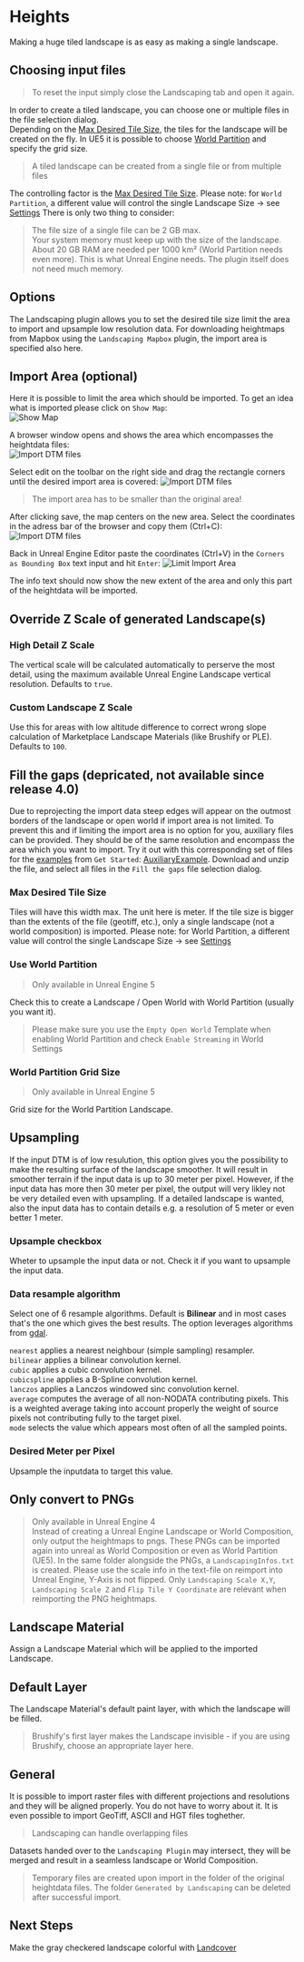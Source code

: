# Heights

Making a huge tiled landscape is as easy as making a single landscape.

## Choosing input files

> To reset the input simply close the Landscaping tab and open it again.  

In order to create a tiled landscape, you can choose one or multiple files in the file selection dialog.  
Depending on the [Max Desired Tile Size](#max-desired-tile-size), the tiles for the landscape will be created on the fly. In UE5 it is possible to choose [World Partition](#world-partition) and specify the grid size.  
> A tiled landscape can be created from a single file or from multiple files

The controlling factor is the [Max Desired Tile Size](#max-desired-tile-size). Please note: for `World Partition`, a different value will control the single Landscape Size -> see [Settings](settings.md?id=world-partition-max-landscape-size)
There is only two thing to consider:
> The file size of a single file can be 2 GB max.  
> Your system memory must keep up with the size of the landscape. About 20 GB RAM are needed per 1000 km² (World Partition needs even more). This is what Unreal Engine needs. The plugin itself does not need much memory.  

## Options

The Landscaping plugin allows you to set the desired tile size limit the area to import and upsample low resolution data. For downloading heightmaps from Mapbox using the `Landscaping Mapbox` plugin, the import area is specified also here.

## Import Area (optional)

Here it is possible to limit the area which should be imported. To get an idea what is imported please click on `Show Map`:  
![Show Map](_media/ue4_landscaping_dtm_huge.jpg)

A browser window opens and shows the area which encompasses the heightdata files:  
![Import DTM files](_media/ue4_landscaping_dtm_map.jpg)

Select edit on the toolbar on the right side and drag the rectangle corners until the desired import area is covered:
![Import DTM files](_media/ue4_landscaping_dtm_map2.jpg)

> The import area has to be smaller than the original area!

After clicking save, the map centers on the new area. Select the coordinates in the adress bar of the browser and copy them (Ctrl+C):
![Import DTM files](_media/ue4_landscaping_dtm_map3.jpg)

Back in Unreal Engine Editor paste the coordinates (Ctrl+V) in the `Corners as Bounding Box` text input and hit `Enter`:
![Limit Import Area](_media/ue4_landscaping_dtm_limit_area.jpg)

The info text should now show the new extent of the area and only this part of the heightdata will be imported.

## Override Z Scale of generated Landscape(s)

### High Detail Z Scale

The vertical scale will be calculated automatically to perserve the most detail, using the maximum available Unreal Engine Landscape vertical resolution. Defaults to `true`.

### Custom Landscape Z Scale

Use this for areas with low altitude difference to correct wrong slope calculation of Marketplace Landscape Materials (like Brushify or PLE). Defaults to `100`.

## Fill the gaps (depricated, not available since release 4.0)

Due to reprojecting the import data steep edges will appear on the outmost borders of the landscape or open world if import area is not limited. To prevent this and if limiting the import area is no option for you, auxiliary files can be provided. They should be of the same resolution and encompass the area which you want to import.
Try it out with this corresponding set of files for the [examples](get-started.md?id=import-heightmap) from `Get Started`: [AuxiliaryExample](https://cloud.ludicdrive.com/s/Mfx0NyUsZE2PKXQ/download). Download and unzip the file, and select all files in the `Fill the gaps` file selection dialog.

### Max Desired Tile Size

Tiles will have this width max. The unit here is meter. If the tile size is bigger than the extents of the file (geotiff, etc.), only a single landscape (not a world composition) is imported. Please note: for World Partition, a different value will control the single Landscape Size -> see [Settings](settings.md?id=world-partition-max-landscape-size)

### Use World Partition

> Only available in Unreal Engine 5  

Check this to create a Landscape / Open World with World Partition (usually you want it).  

> Please make sure you use the `Empty Open World` Template when enabling World Partition and check `Enable Streaming` in World Settings

### World Partition Grid Size

> Only available in Unreal Engine 5  

Grid size for the World Partition Landscape.

## Upsampling

If the input DTM is of low resulution, this option gives you the possibility to make the resulting surface of the landscape smoother. It will result in smoother terrain if the input data is up to 30 meter per pixel. However, if the input data has more then 30 meter per pixel, the output will very likley not be very detailed even with upsampling. If a detailed landscape is wanted, also the input data has to contain details e.g. a resolution of 5 meter or even better 1 meter.

### Upsample checkbox

Wheter to upsample the input data or not. Check it if you want to upsample the input data.

### Data resample algorithm

Select one of 6 resample algorithms. Default is __Bilinear__ and in most cases that's the one which gives the best results. The option leverages algorithms from [gdal](https://gdal.org/programs/gdal_translate.html).

`nearest` applies a nearest neighbour (simple sampling) resampler.  
`bilinear` applies a bilinear convolution kernel.  
`cubic` applies a cubic convolution kernel.  
`cubicspline` applies a B-Spline convolution kernel.  
`lanczos` applies a Lanczos windowed sinc convolution kernel.  
`average` computes the average of all non-NODATA contributing pixels. This is a weighted average taking into account properly the weight of source pixels not contributing fully to the target pixel.  
`mode` selects the value which appears most often of all the sampled points.

### Desired Meter per Pixel

Upsample the inputdata to target this value.

## Only convert to PNGs

> Only available in Unreal Engine 4  
Instead of creating a Unreal Engine Landscape or World Composition, only output the heightmaps to pngs. These PNGs can be imported again into unreal as World Composition or even as World Partition (UE5). In the same folder alongside the PNGs, a `LandscapingInfos.txt` is created. Please use the scale info in the text-file on reimport into Unreal Engine, Y-Axis is not flipped. Only `Landscaping Scale X,Y`, `Landscaping Scale Z` and `Flip Tile Y Coordinate` are relevant when reimporting the PNG heightmaps.

## Landscape Material

Assign a Landscape Material which will be applied to the imported Landscape.

## Default Layer

The Landscape Material's default paint layer, with which the landscape will be filled.  
> Brushify's first layer makes the Landscape invisible - if you are using Brushify, choose an appropriate layer here.

## General

It is possible to import raster files with different projections and resolutions and they will be aligned properly. You do not have to worry about it. It is even possible to import GeoTiff, ASCII and HGT files toghether.  

> Landscaping can handle overlapping files

Datasets handed over to the `Landscaping Plugin` may intersect, they will be merged and result in a seamless landscape or World Composition.

> Temporary files are created upon import in the folder of the original heightdata files. The folder `Generated by Landscaping` can be deleted after successful import.

## Next Steps

Make the gray checkered landscape colorful with [Landcover](landcover.md?id=landcover)
